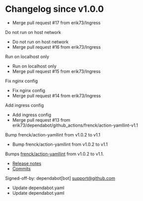 # Changelog since v1.0.0
- Merge pull request #17 from erik73/Ingress

Do not run on host network 
- Do not run on host network 
- Merge pull request #16 from erik73/Ingress

Run on localhost only 
- Run on localhost only 
- Merge pull request #15 from erik73/Ingress

Fix nginx config 
- Fix nginx config 
- Merge pull request #14 from erik73/Ingress

Add ingress config 
- Add ingress config 
- Merge pull request #13 from erik73/dependabot/github_actions/frenck/action-yamllint-v1.1

Bump frenck/action-yamllint from v1.0.2 to v1.1 
- Bump frenck/action-yamllint from v1.0.2 to v1.1

Bumps [frenck/action-yamllint](https://github.com/frenck/action-yamllint) from v1.0.2 to v1.1.
- [Release notes](https://github.com/frenck/action-yamllint/releases)
- [Commits](https://github.com/frenck/action-yamllint/compare/v1.0.2...e21bcc770907b7207a05453ca9f1eb7129c945d1)

Signed-off-by: dependabot[bot] <support@github.com> 
- Update dependabot.yaml 
- Update dependabot.yaml 
